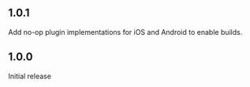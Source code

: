 ## 1.0.1

Add no-op plugin implementations for iOS and Android to enable builds.

## 1.0.0

Initial release
